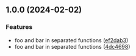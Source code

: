 ## 1.0.0 (2024-02-02)


### Features

* foo and bar in separated functions ([ef2dab3](https://github.com/juparog/nx-release-it/commit/ef2dab3a532bd60f55acfbecbf88b02f0289967d))
* foo and bar in separated functions ([4dc4698](https://github.com/juparog/nx-release-it/commit/4dc46984dd367e58162cba28a0cd964c2c2bb2a0))
